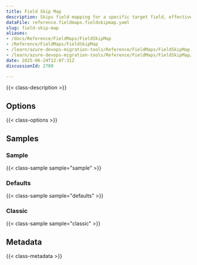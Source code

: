 ```yaml
---
title: Field Skip Map
description: Skips field mapping for a specific target field, effectively leaving the field unchanged during migration.
dataFile: reference.fieldmaps.fieldskipmap.yaml
slug: field-skip-map
aliases:
- /docs/Reference/FieldMaps/FieldSkipMap
- /Reference/FieldMaps/FieldSkipMap
- /learn/azure-devops-migration-tools/Reference/FieldMaps/FieldSkipMap
- /learn/azure-devops-migration-tools/Reference/FieldMaps/FieldSkipMap/index.md
date: 2025-06-24T12:07:31Z
discussionId: 2789

---
```

{{< class-description >}}

## Options

{{< class-options >}}

## Samples

### Sample

{{< class-sample sample="sample" >}}

### Defaults

{{< class-sample sample="defaults" >}}

### Classic

{{< class-sample sample="classic" >}}

## Metadata

{{< class-metadata >}}
